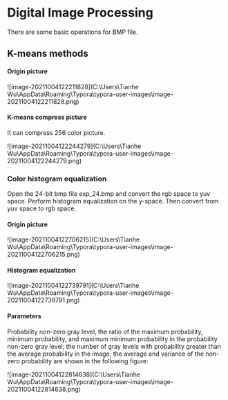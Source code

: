 # Digital Image Processing

There are some basic operations for BMP file.

## K-means methods

#### Origin picture

![image-20211004122211828](C:\Users\Tianhe Wu\AppData\Roaming\Typora\typora-user-images\image-20211004122211828.png)

#### K-means compress picture

It can compress 256 color picture.

![image-20211004122244279](C:\Users\Tianhe Wu\AppData\Roaming\Typora\typora-user-images\image-20211004122244279.png)

### Color histogram equalization

Open the 24-bit bmp file exp_24.bmp and convert the rgb space to yuv space. Perform histogram equalization on the y-space. Then convert from yuv space to rgb space.

#### Origin picture

![image-20211004122706215](C:\Users\Tianhe Wu\AppData\Roaming\Typora\typora-user-images\image-20211004122706215.png)

#### Histogram equalization

![image-20211004122739791](C:\Users\Tianhe Wu\AppData\Roaming\Typora\typora-user-images\image-20211004122739791.png)

#### Parameters

Probability non-zero gray level, the ratio of the maximum probability, minimum probability, and maximum minimum probability in the probability non-zero gray level; the number of gray levels with probability greater than the average probability in the image; the average and variance of the non-zero probability are shown in the following figure:

![image-20211004122814638](C:\Users\Tianhe Wu\AppData\Roaming\Typora\typora-user-images\image-20211004122814638.png)
